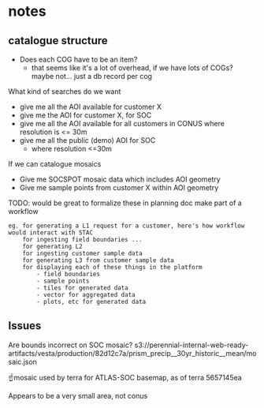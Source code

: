 # notes

## catalogue structure

- Does each COG have to be an item?
  - that seems like it's a lot of overhead, if we have lots of COGs? maybe not... just a db record per cog

What kind of searches do we want
- give me all the AOI available for customer X
- give me the AOI for customer X, for SOC
- give me all the AOI available for all customers in CONUS where resolution is <= 30m
- give me all the public (demo) AOI for SOC
  - where resolution <=30m

If we can catalogue mosaics
- Give me SOCSPOT mosaic data which includes AOI geometry
- Give me sample points from customer X within AOI geometry


TODO: would be great to formalize these in planning doc
    make part of a workflow

    eg. for generating a L1 request for a customer, here's how workflow would interact with STAC
        for ingesting field boundaries ...
        for generating L2
        for ingesting customer sample data
        for generating L3 from customer sample data
        for displaying each of these things in the platform
            - field boundaries
            - sample points
            - tiles for generated data
            - vector for aggregated data
            - plots, etc for generated data


## Issues

Are bounds incorrect on SOC mosaic?
s3://perennial-internal-web-ready-artifacts/vesta/production/82d12c7a/prism_precip__30yr_historic__mean/mosaic.json

☝️mosaic used by terra for ATLAS-SOC basemap, as of terra 5657145ea

Appears to be a very small area, not conus

